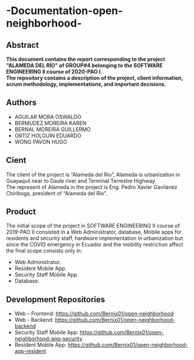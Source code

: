 # -Documentation-open-neighborhood-
## Abstract
  **This document contains the report corresponding to the project “ALAMEDA DEL RÍO” of GROUP#4 belonging to the SOFTWARE ENGINEERING II course of 2020-PAO I.** <br>
  **The repository contains a description of the project, client information, scrum methodology, implementations, and important decisions.**<br>
  
## Authors
- AGUILAR MORA OSWALDO
- BERMUDEZ MOREIRA KAREN
- BERNAL MOREIRA GUILLERMO
- ORTIZ HOLGUIN EDUARDO
- WONG PAVON HUGO

## Cient
The client of the project is “Alameda del Río”, Alameda is urbanization in Guayaquil near to Daule river and  Terminal Terrestre Highway.  <br>
The represent of Alameda in the project is Eng. Pedro Xavier Gavilanez Chiriboga, president of “Alameda del Río”.

## Product
The initial scope of the project in SOFTWARE ENGINEERING II course of 2019-PAO II  consisted in a Web Administrator, database, Mobile apps for residents and security staff, hardware implementation in urbanization but since the COVID  emergency in Ecuador and the mobility restriction affect the final scope consists only in: 
 - Web Administrator.
 - Resident Mobile App.
 - Security Staff Mobile App.
 - Database.

## Development Repositories
-	Web – Frontend: https://github.com/Bernix01/open-neighborhood 
-	Web - Backend: https://github.com/Bernix01/open-neighborhood-backend 
-	Security Staff Mobile App: https://github.com/Bernix01/open-neighborhood-app-security 
-	Resident Mobile App: https://github.com/Bernix01/open-neighborhood-app-resident

